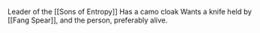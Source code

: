 Leader of the [[Sons of Entropy]]
Has a camo cloak
Wants a knife held by [[Fang Spear]], and the person, preferably alive.

